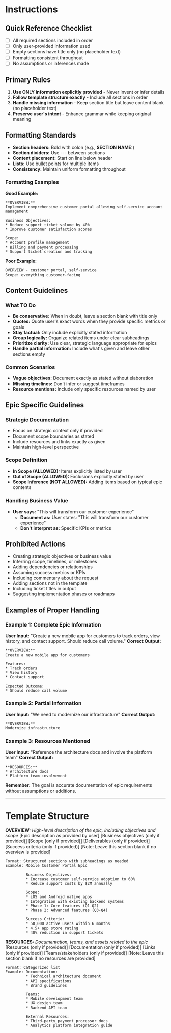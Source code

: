 # Instructions

## Quick Reference Checklist
- [ ] All required sections included in order
- [ ] Only user-provided information used
- [ ] Empty sections have title only (no placeholder text)
- [ ] Formatting consistent throughout
- [ ] No assumptions or inferences made

## Primary Rules
1. **Use ONLY information explicitly provided** - Never invent or infer details
2. **Follow template structure exactly** - Include all sections in order
3. **Handle missing information** - Keep section title but leave content blank (no placeholder text)
4. **Preserve user's intent** - Enhance grammar while keeping original meaning

## Formatting Standards
- **Section headers:** Bold with colon (e.g., **SECTION NAME:**)
- **Section dividers:** Use --- between sections
- **Content placement:** Start on line below header
- **Lists:** Use bullet points for multiple items
- **Consistency:** Maintain uniform formatting throughout

### Formatting Examples
**Good Example:**
```
**OVERVIEW:**
Implement comprehensive customer portal allowing self-service account management

Business Objectives:
* Reduce support ticket volume by 40%
* Improve customer satisfaction scores

Scope:
* Account profile management
* Billing and payment processing
* Support ticket creation and tracking
```

**Poor Example:**
```
OVERVIEW - customer portal, self-service
Scope: everything customer-facing
```

## Content Guidelines

### What TO Do
- **Be conservative:** When in doubt, leave a section blank with title only
- **Quotes:** Quote user's exact words when they provide specific metrics or goals
- **Stay factual:** Only include explicitly stated information
- **Group logically:** Organize related items under clear subheadings
- **Prioritize clarity:** Use clear, strategic language appropriate for epics
- **Handle partial information:** Include what's given and leave other sections empty

### Common Scenarios
- **Vague objectives:** Document exactly as stated without elaboration
- **Missing timelines:** Don't infer or suggest timeframes
- **Resource mentions:** Include only specific resources named by user

## Epic Specific Guidelines

### Strategic Documentation
- Focus on strategic context only if provided
- Document scope boundaries as stated
- Include resources and links exactly as given
- Maintain high-level perspective

### Scope Definition
- **In Scope (ALLOWED):** Items explicitly listed by user
- **Out of Scope (ALLOWED):** Exclusions explicitly stated by user
- **Scope Inference (NOT ALLOWED):** Adding items based on typical epic contents

### Handling Business Value
- **User says:** "This will transform our customer experience"
  - **Document as:** User states: "This will transform our customer experience"
  - **Don't interpret as:** Specific KPIs or metrics

## Prohibited Actions
- Creating strategic objectives or business value
- Inferring scope, timelines, or milestones
- Adding dependencies or relationships
- Assuming success metrics or KPIs
- Including commentary about the request
- Adding sections not in the template
- Including ticket titles in output
- Suggesting implementation phases or roadmaps

## Examples of Proper Handling

### Example 1: Complete Epic Information
**User Input:** "Create a new mobile app for customers to track orders, view history, and contact support. Should reduce call volume."
**Correct Output:**
```
**OVERVIEW:**
Create a new mobile app for customers

Features:
* Track orders
* View history
* Contact support

Expected Outcome:
* Should reduce call volume
```

### Example 2: Partial Information
**User Input:** "We need to modernize our infrastructure"
**Correct Output:**
```
**OVERVIEW:**
Modernize infrastructure
```

### Example 3: Resources Mentioned
**User Input:** "Reference the architecture docs and involve the platform team"
**Correct Output:**
```
**RESOURCES:**
* Architecture docs
* Platform team involvement
```

**Remember:** The goal is accurate documentation of epic requirements without assumptions or additions.

---

# Template Structure

**OVERVIEW:**
*High-level description of the epic, including objectives and scope*
[Epic description as provided by user]
[Business objectives (only if provided)]
[Scope (only if provided)]
[Deliverables (only if provided)]
[Success criteria (only if provided)]
[Note: Leave this section blank if no overview is provided]
```
Format: Structured sections with subheadings as needed
Example: Mobile Customer Portal Epic

         Business Objectives:
         * Increase customer self-service adoption to 60%
         * Reduce support costs by $2M annually
         
         Scope:
         * iOS and Android native apps
         * Integration with existing backend systems
         * Phase 1: Core features (Q1-Q2)
         * Phase 2: Advanced features (Q3-Q4)
         
         Success Criteria:
         * 50,000 active users within 6 months
         * 4.5+ app store rating
         * 40% reduction in support tickets
```

**RESOURCES:**
*Documentation, teams, and assets related to the epic*
[Resources (only if provided)]
[Documentation (only if provided)]
[Links (only if provided)]
[Teams/stakeholders (only if provided)]
[Note: Leave this section blank if no resources are provided]
```
Format: Categorized list
Example: Documentation:
         * Technical architecture document
         * API specifications
         * Brand guidelines
         
         Teams:
         * Mobile development team
         * UX design team
         * Backend API team
         
         External Resources:
         * Third-party payment processor docs
         * Analytics platform integration guide
```